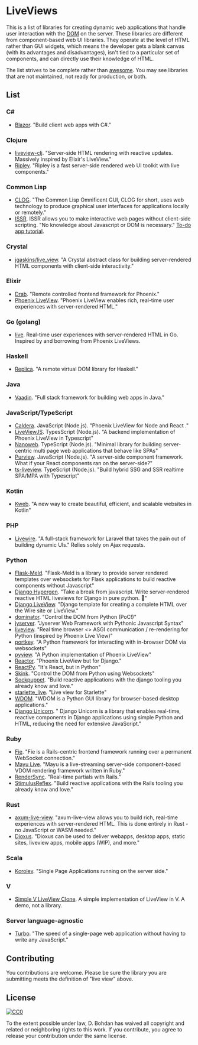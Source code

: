 # LiveViews

This is a list of libraries for creating dynamic web applications that handle user interaction with the [DOM](https://en.wikipedia.org/wiki/Document_Object_Model) on the server.
These libraries are different from component-based web UI libraries.
They operate at the level of HTML rather than GUI widgets,
which means the developer gets a blank canvas (with its advantages and disadvantages), isn't tied to a particular set of components, and can directly use their knowledge of HTML.

The list strives to be complete rather than [awesome](https://github.com/sindresorhus/awesome).
You may see libraries that are not maintained, not ready for production, or both.

## List

### C#

- [Blazor](https://dotnet.microsoft.com/apps/aspnet/web-apps/client).
  "Build client web apps with C#."

### Clojure

- [liveview-clj](https://github.com/prepor/liveview-clj).
  "Server-side HTML rendering with reactive updates. Massively inspired by Elixir's LiveView."
- [Ripley](https://github.com/tatut/ripley).
  "Ripley is a fast server-side rendered web UI toolkit with live components."

### Common Lisp

- [CLOG](https://github.com/rabbibotton/clog).
  "The Common Lisp Omnificent GUI, CLOG for short, uses web technology to produce graphical user interfaces for applications locally or remotely."
- [ISSR](https://github.com/interactive-ssr/client/blob/master/main.org/).
  ISSR allows you to make interactive web pages without client-side scripting. "No knowledge about Javascript or DOM is necessary." [To-do app tutorial](http://cjackson.tk/todo-tutorial).

### Crystal

- [jgaskins/live_view](https://github.com/jgaskins/live_view).
  "A Crystal abstract class for building server-rendered HTML components with client-side interactivity."

### Elixir

- [Drab](https://github.com/grych/drab).
  "Remote controlled frontend framework for Phoenix."
- [Phoenix LiveView](https://github.com/phoenixframework/phoenix\_live\_view).
  "Phoenix LiveView enables rich, real-time user experiences with server-rendered HTML."

### Go (golang)

- [live](https://github.com/jfyne/live).
  Real-time user experiences with server-rendered HTML in Go. Inspired by and borrowing from Phoenix LiveViews.

### Haskell

- [Replica](https://github.com/pkamenarsky/replica).
  "A remote virtual DOM library for Haskell."

### Java

- [Vaadin](https://vaadin.com).
  "Full stack framework for building web apps in Java."

### JavaScript/TypeScript

- [Caldera](https://github.com/calderajs/caldera-react).
  JavaScript (Node.js).
  "Phoenix LiveView for Node and React ."
- [LiveViewJS](https://github.com/floodfx/liveviewjs).
  TypesScript (Node.js).
  "A backend implementation of Phoenix LiveView in Typescript"
- [Nanoweb](https://nanoweb.js.org/).
  TypeScript (Node.js).
  "Minimal library for building server-centric multi page web applications that behave like SPAs"
- [Purview](https://github.com/karthikv/purview).
  JavaScript (Node.js).
  "A server-side component framework. What if your React components ran on the server-side?"
- [ts-liveview](https://github.com/beenotung/ts-liveview).
  TypeScript (Node.js).
  "Build hybrid SSG and SSR realtime SPA/MPA with Typescript"

### Kotlin

- [Kweb](http://docs.kweb.io/).
  "A new way to create beautiful, efficient, and scalable websites in Kotlin"

### PHP

- [Livewire](https://github.com/livewire/livewire).
  "A full-stack framework for Laravel that takes the pain out of building dynamic UIs." Relies solely on Ajax requests.

### Python

- [Flask-Meld](https://www.flask-meld.dev/).
  "Flask-Meld is a library to provide server rendered templates over websockets for Flask applications to build reactive components without Javascript"
- [Django Hypergen](https://github.com/runekaagaard/django-hypergen/).
  "Take a break from javascript. Write server-rendered reactive HTML liveviews for Django in pure python. 💫"
- [Django LiveView](https://github.com/Django-LiveView/liveview).
  "Django template for creating a complete HTML over the Wire site or LiveView."
- [dominator](https://github.com/FFY00/dominator).
  "Control the DOM from Python (PoC!)"
- [jyserver](https://github.com/ftrias/jyserver).
  "Jyserver Web Framework with Pythonic Javascript Syntax"
- [liveview](https://github.com/abravalheri/liveview).
  "Real time browser <> ASGI communication / re-rendering for Python (inspired by Phoenix Live View)"
- [portkey](https://github.com/red8012/portkey).
  "A Python framework for interacting with in-browser DOM via websockets"
- [pyview](https://github.com/ogrodnek/pyview).
  "A Python implementation of Phoenix LiveView"
- [Reactor](https://github.com/edelvalle/reactor).
  "Phoenix LiveView but for Django."
- [ReactPy](https://github.com/reactive-python/reactpy).
  "It's React, but in Python"
- [Skink](https://github.com/oksome/Skink).
  "Control the DOM from Python using Websockets"
- [Sockpuppet](https://github.com/jonathan-s/django-sockpuppet).
  "Build reactive applications with the django tooling you already know and love."
- [starlette_live](https://github.com/alex-oleshkevich/starlette_live).
  "Live view for Starlette"
- [WDOM](https://github.com/miyakogi/wdom). "WDOM is a Python GUI library for browser-based desktop applications."
- [Django Unicorn](https://www.django-unicorn.com). " Django Unicorn is a library that enables real-time, reactive components in Django applications using simple Python and HTML, reducing the need for extensive JavaScript."

### Ruby

- [Fie](https://github.com/raen79/fie).
  "Fie is a Rails-centric frontend framework running over a permanent WebSocket connection."
- [Mayu Live](https://github.com/mayu-live/framework).
  "Mayu is a live-streaming server-side component-based VDOM rendering framework written in Ruby."
- [RenderSync](https://github.com/chrismccord/render_sync).
  "Real-time partials with Rails."
- [StimulusReflex](https://github.com/hopsoft/stimulus_reflex).
  "Build reactive applications with the Rails tooling you already know and love."

### Rust

- [axum-live-view](https://github.com/davidpdrsn/axum-live-view).
  "axum-live-view allows you to build rich, real-time experiences with server-rendered HTML. This is done entirely in Rust - no JavaScript or WASM needed."
- [Dioxus](https://github.com/dioxuslabs/dioxus).
  "Dioxus can be used to deliver webapps, desktop apps, static sites, liveview apps, mobile apps (WIP), and more."

### Scala

- [Korolev](https://github.com/fomkin/korolev).
  "Single Page Applications running on the server side."

### V

- [Simple V LiveView Clone](https://github.com/atomkirk/v-playground). A simple implementation of LiveView in V. A demo, not a library.

### Server language-agnostic

- [Turbo](https://turbo.hotwired.dev/).
  "The speed of a single-page web application without having to write any JavaScript."

## Contributing

You contributions are welcome.
Please be sure the library you are submitting meets the definition of "live view" above.

## License

[![CC0](https://i.creativecommons.org/p/zero/1.0/88x31.png)](https://creativecommons.org/publicdomain/zero/1.0/)

To the extent possible under law, D. Bohdan has waived all copyright and related or neighboring rights to this work.
If you contribute, you agree to release your contribution under the same license.
